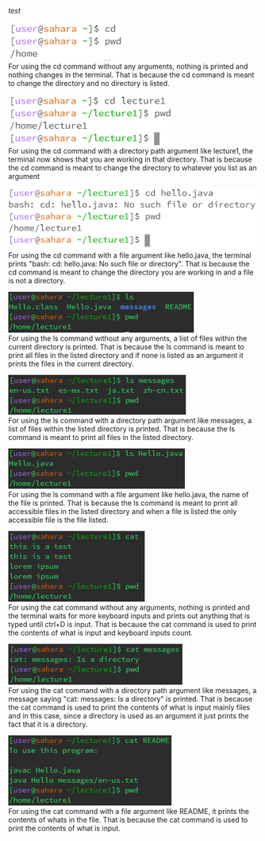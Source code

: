 _test_ 

![Image](cd1-1.PNG) \
For using the cd command without any arguments, nothing is printed and nothing changes in the terminal. That is because the cd command is meant to change the directory and no directory is listed.

![Image](cd2.PNG) \
For using the cd command with a directory path argument like lecture1, the terminal now shows that you are working in that directory. That is because the cd command is meant to change the directory to whatever you list as an argument

![Image](cd3.PNG) \
For using the cd command with a file argument like hello.java, the terminal prints "bash: cd: hello.java: No such file or directory". That is because the cd command is meant to change the directory you are working in and a file is not a directory.

![Image](ls1.PNG) \
For using the ls command without any arguments, a list of files within the current directory is printed. That is because the ls command is meant to print all files in the listed directory and if none is listed as an argument it prints the files in the current directory.

![Image](ls2.PNG) \
For using the ls command with a directory path argument like messages, a list of files within the listed directory is printed. That is because the ls command is meant to print all files in the listed directory.

![Image](ls3.PNG) \
For using the ls command with a file argument like hello.java, the name of the file is printed. That is because the ls command is meant to print all accessible files in the listed directory and when a file is listed the only accessible file is the file listed.

![Image](cat1.PNG) \
For using the cat command without any arguments, nothing is printed and the terminal waits for more keyboard inputs and prints out anything that is typed until ctrl+D is input. That is because the cat command is used to print the contents of what is input and keyboard inputs count.

![Image](cat2.PNG) \
For using the cat command with a directory path argument like messages, a message saying "cat: messages: Is a directory" is printed. That is because the cat command is used to print the contents of what is input mainly files and in this case, since a directory is used as an argument it just prints the fact that it is a directory.

![Image](cat3.PNG) \
For using the cat command with a file argument like README, it prints the contents of whats in the file. That is because the cat command is used to print the contents of what is input.
